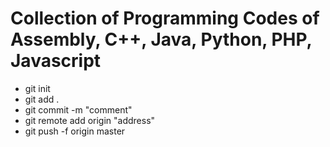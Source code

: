 # Collection of Programming Codes of Assembly, C++, Java, Python, PHP, Javascript


<ul>
  <li>git init</li>
  <li>git add .</li>
  <li>git commit -m "comment"</li>
  <li>git remote add origin "address"</li>
  <li>git push -f origin master</li>
</ul>
